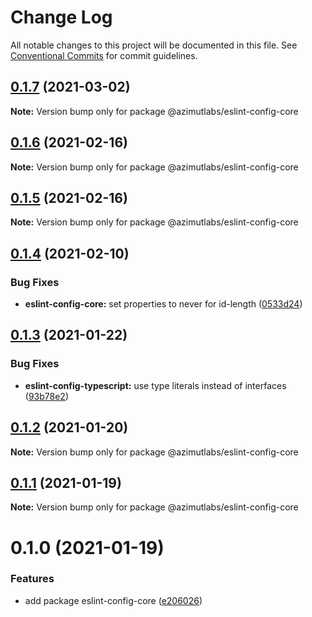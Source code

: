 # Change Log

All notable changes to this project will be documented in this file.
See [Conventional Commits](https://conventionalcommits.org) for commit guidelines.

## [0.1.7](https://github.com/azimutlabs/eslint/compare/@azimutlabs/eslint-config-core@0.1.6...@azimutlabs/eslint-config-core@0.1.7) (2021-03-02)

**Note:** Version bump only for package @azimutlabs/eslint-config-core





## [0.1.6](https://github.com/azimutlabs/eslint/compare/@azimutlabs/eslint-config-core@0.1.5...@azimutlabs/eslint-config-core@0.1.6) (2021-02-16)

**Note:** Version bump only for package @azimutlabs/eslint-config-core





## [0.1.5](https://github.com/azimutlabs/eslint/compare/@azimutlabs/eslint-config-core@0.1.4...@azimutlabs/eslint-config-core@0.1.5) (2021-02-16)

**Note:** Version bump only for package @azimutlabs/eslint-config-core





## [0.1.4](https://github.com/azimutlabs/eslint/compare/@azimutlabs/eslint-config-core@0.1.3...@azimutlabs/eslint-config-core@0.1.4) (2021-02-10)


### Bug Fixes

* **eslint-config-core:** set properties to never for id-length ([0533d24](https://github.com/azimutlabs/eslint/commit/0533d241440888470ed5d06cf9e2b6c234547f5d))





## [0.1.3](https://github.com/azimutlabs/eslint/compare/@azimutlabs/eslint-config-core@0.1.2...@azimutlabs/eslint-config-core@0.1.3) (2021-01-22)


### Bug Fixes

* **eslint-config-typescript:** use type literals instead of interfaces ([93b78e2](https://github.com/azimutlabs/eslint/commit/93b78e2ebd5486386edb0390015e623b7f2f6e0f))





## [0.1.2](https://github.com/azimutlabs/eslint/compare/@azimutlabs/eslint-config-core@0.1.1...@azimutlabs/eslint-config-core@0.1.2) (2021-01-20)

**Note:** Version bump only for package @azimutlabs/eslint-config-core





## [0.1.1](https://github.com/azimutlabs/eslint/compare/@azimutlabs/eslint-config-core@0.1.0...@azimutlabs/eslint-config-core@0.1.1) (2021-01-19)

**Note:** Version bump only for package @azimutlabs/eslint-config-core





# 0.1.0 (2021-01-19)


### Features

* add package eslint-config-core ([e206026](https://github.com/azimutlabs/eslint/commit/e206026b14b686615bd3dd3f2a5a25b6f8836004))
